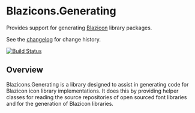 # Blazicons.Generating
Provides support for generating [Blazicon](https://github.com/kyleherzog/Blazicons) library packages.

See the [changelog](CHANGELOG.md) for change history.  

[![Build Status](https://dev.azure.com/kyleherzog/Blazicons/_apis/build/status/Blazicons.Generating?branchName=main)](https://dev.azure.com/kyleherzog/Blazicons/_build/latest?definitionId=16&branchName=main)

## Overview
Blazicons.Generating is a library designed to assist in generating code for Blazicon icon library implementations.  It does this by providing helper classes for reading the source repositories of open sourced font libraries and for the generation of Blazicon libraries.
